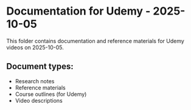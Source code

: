 # Documentation for Udemy - 2025-10-05

This folder contains documentation and reference materials for Udemy videos on 2025-10-05.

## Document types:
- Research notes
- Reference materials
- Course outlines (for Udemy)
- Video descriptions
